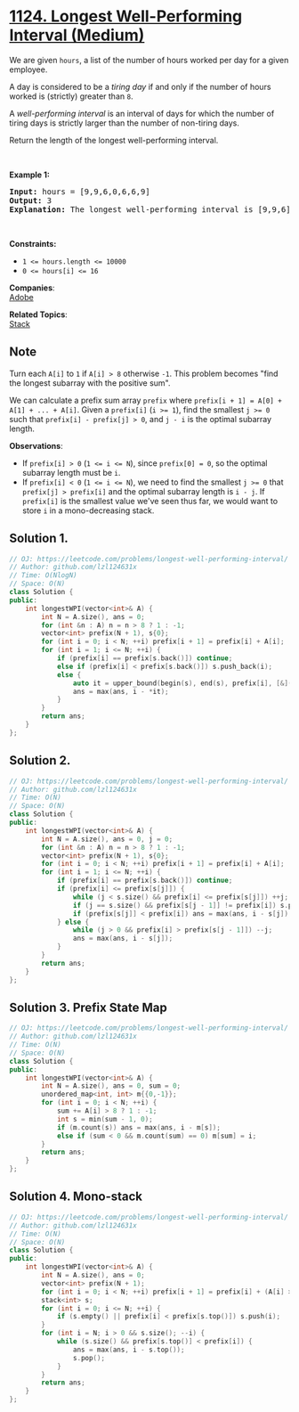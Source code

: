 # [1124. Longest Well-Performing Interval (Medium)](https://leetcode.com/problems/longest-well-performing-interval/)

<p>We are given <code>hours</code>, a list of the number of hours&nbsp;worked per day for a given employee.</p>

<p>A day is considered to be a <em>tiring day</em> if and only if the number of hours worked is (strictly) greater than <code>8</code>.</p>

<p>A <em>well-performing interval</em> is an interval of days for which the number of tiring days is strictly larger than the number of non-tiring days.</p>

<p>Return the length of the longest well-performing interval.</p>

<p>&nbsp;</p>
<p><strong>Example 1:</strong></p>

<pre><strong>Input:</strong> hours = [9,9,6,0,6,6,9]
<strong>Output:</strong> 3
<strong>Explanation: </strong>The longest well-performing interval is [9,9,6].
</pre>

<p>&nbsp;</p>
<p><strong>Constraints:</strong></p>

<ul>
	<li><code>1 &lt;= hours.length &lt;= 10000</code></li>
	<li><code>0 &lt;= hours[i] &lt;= 16</code></li>
</ul>


**Companies**:  
[Adobe](https://leetcode.com/company/adobe)

**Related Topics**:  
[Stack](https://leetcode.com/tag/stack/)


## Note

Turn each `A[i]` to `1` if `A[i] > 8` otherwise `-1`. This problem becomes "find the longest subarray with the positive sum".

We can calculate a prefix sum array `prefix` where `prefix[i + 1] = A[0] + A[1] + ... + A[i]`. Given a `prefix[i]` (`i >= 1`), find the smallest `j >= 0` such that `prefix[i] - prefix[j] > 0`, and `j - i` is the optimal subarray length.

**Observations**:

* If `prefix[i] > 0` (`1 <= i <= N`), since `prefix[0] = 0`, so the optimal subarray length must be `i`.
* If `prefix[i] < 0` (`1 <= i <= N`), we need to find the smallest `j >= 0` that `prefix[j] > prefix[i]` and the optimal subarray length is `i - j`. If `prefix[i]` is the smallest value we've seen thus far, we would want to store `i` in a mono-decreasing stack.

## Solution 1.

```cpp
// OJ: https://leetcode.com/problems/longest-well-performing-interval/
// Author: github.com/lzl124631x
// Time: O(NlogN)
// Space: O(N)
class Solution {
public:
    int longestWPI(vector<int>& A) {
        int N = A.size(), ans = 0;
        for (int &n : A) n = n > 8 ? 1 : -1;
        vector<int> prefix(N + 1), s{0};
        for (int i = 0; i < N; ++i) prefix[i + 1] = prefix[i] + A[i];
        for (int i = 1; i <= N; ++i) {
            if (prefix[i] == prefix[s.back()]) continue;
            else if (prefix[i] < prefix[s.back()]) s.push_back(i);
            else {
                auto it = upper_bound(begin(s), end(s), prefix[i], [&](int a, int b) { return prefix[b] < a; });
                ans = max(ans, i - *it);
            }
        }
        return ans;
    }
};
```

## Solution 2.

```cpp
// OJ: https://leetcode.com/problems/longest-well-performing-interval/
// Author: github.com/lzl124631x
// Time: O(N)
// Space: O(N)
class Solution {
public:
    int longestWPI(vector<int>& A) {
        int N = A.size(), ans = 0, j = 0;
        for (int &n : A) n = n > 8 ? 1 : -1;
        vector<int> prefix(N + 1), s{0};
        for (int i = 0; i < N; ++i) prefix[i + 1] = prefix[i] + A[i];
        for (int i = 1; i <= N; ++i) {
            if (prefix[i] == prefix[s.back()]) continue;
            if (prefix[i] <= prefix[s[j]]) {
                while (j < s.size() && prefix[i] <= prefix[s[j]]) ++j;
                if (j == s.size() && prefix[s[j - 1]] != prefix[i]) s.push_back(i);
                if (prefix[s[j]] < prefix[i]) ans = max(ans, i - s[j]);
            } else {
                while (j > 0 && prefix[i] > prefix[s[j - 1]]) --j;
                ans = max(ans, i - s[j]);
            }
        }
        return ans;
    }
};
```

## Solution 3. Prefix State Map

```cpp
// OJ: https://leetcode.com/problems/longest-well-performing-interval/
// Author: github.com/lzl124631x
// Time: O(N)
// Space: O(N)
class Solution {
public:
    int longestWPI(vector<int>& A) {
        int N = A.size(), ans = 0, sum = 0;
        unordered_map<int, int> m{{0,-1}};
        for (int i = 0; i < N; ++i) {
            sum += A[i] > 8 ? 1 : -1;
            int s = min(sum - 1, 0);
            if (m.count(s)) ans = max(ans, i - m[s]);
            else if (sum < 0 && m.count(sum) == 0) m[sum] = i;
        }
        return ans;
    }
};
```

## Solution 4. Mono-stack

```cpp
// OJ: https://leetcode.com/problems/longest-well-performing-interval/
// Author: github.com/lzl124631x
// Time: O(N)
// Space: O(N)
class Solution {
public:
    int longestWPI(vector<int>& A) {
        int N = A.size(), ans = 0;
        vector<int> prefix(N + 1);
        for (int i = 0; i < N; ++i) prefix[i + 1] = prefix[i] + (A[i] > 8 ? 1 : -1);
        stack<int> s;
        for (int i = 0; i <= N; ++i) {
            if (s.empty() || prefix[i] < prefix[s.top()]) s.push(i);
        }
        for (int i = N; i > 0 && s.size(); --i) {
            while (s.size() && prefix[s.top()] < prefix[i]) {
                ans = max(ans, i - s.top());
                s.pop();
            }
        }
        return ans;
    }
};
```